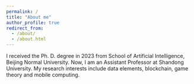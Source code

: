 ```yaml
---
permalink: /
title: "About me"
author_profile: true
redirect_from: 
  - /about/
  - /about.html
---
```


I received the Ph. D. degree in 2023 from  School of Artificial Intelligence, Beijing Normal University. Now, I am an Assistant Professor at Shandong University. My research interests include data elements, blockchain, game theory and mobile computing.

